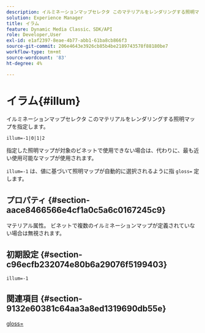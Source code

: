 ```yaml
---
description: イルミネーションマップセレクタ このマテリアルをレンダリングする照明マップを指定します。
solution: Experience Manager
title: イラム
feature: Dynamic Media Classic、SDK/API
role: Developer,User
exl-id: e1af2397-8eae-4b77-abb1-61ba8cb866f3
source-git-commit: 206e4643e3926cb85b4be2189743578f88180be7
workflow-type: tm+mt
source-wordcount: '83'
ht-degree: 4%

---
```


# イラム{#illum}

イルミネーションマップセレクタ このマテリアルをレンダリングする照明マップを指定します。

`illum=-1|0|1|2`

指定した照明マップが対象のビネットで使用できない場合は、代わりに、最も近い使用可能なマップが使用されます。

`illum=-1` は、値に基づいて照明マップが自動的に選択されるように指 `gloss=` 定します。

## プロパティ {#section-aace8466566e4cf1a0c5a6c0167245c9}

マテリアル属性。 ビネットで複数のイルミネーションマップが定義されていない場合は無視されます。

## 初期設定 {#section-c96ecfb232074e80b6a29076f5199403}

`illum=-1`

## 関連項目 {#section-9132e60381c64aa3a8ed1319690db55e}

[gloss=](../../../../../ir-api/http-protocol/image-rendering-api-ref/c-ir-http-protocol-ref/c-ir-http-protocol-command-reference/r-ir-http-gloss.md#reference-325aef2ee51e4e1584a06047427340ca)
